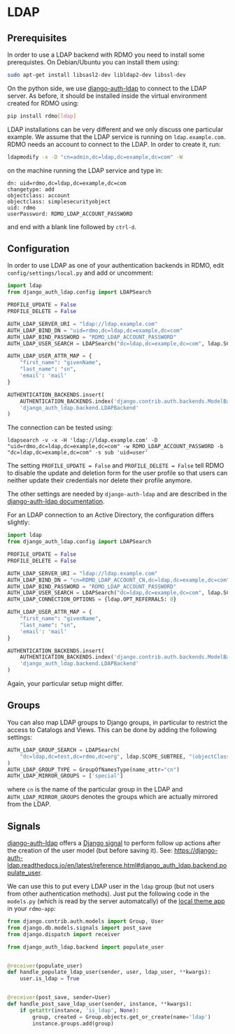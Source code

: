 # LDAP

## Prerequisites

In order to use a LDAP backend with RDMO you need to install some prerequistes. On Debian/Ubuntu you can install them using:

```bash
sudo apt-get install libsasl2-dev libldap2-dev libssl-dev
```

On the python side, we use [django-auth-ldap](https://pypi.org/project/django-auth-ldap) to connect to the LDAP server. As before, it should be installed inside the virtual environment created for RDMO using:

```bash
pip install rdmo[ldap]
```

LDAP installations can be very different and we only discuss one particular example. We assume that the LDAP service is running on `ldap.example.com`. RDMO needs an account to connect to the LDAP. In order to create it, run:

```bash
ldapmodify -x -D "cn=admin,dc=ldap,dc=example,dc=com" -W
```

on the machine running the LDAP service and type in:

```
dn: uid=rdmo,dc=ldap,dc=example,dc=com
changetype: add
objectclass: account
objectclass: simplesecurityobject
uid: rdmo
userPassword: RDMO_LDAP_ACCOUNT_PASSWORD
```

and end with a blank line followed by `ctrl-d`.

## Configuration

In order to use LDAP as one of your authentication backends in RDMO, edit `config/settings/local.py` and add or uncomment:

```python
import ldap
from django_auth_ldap.config import LDAPSearch

PROFILE_UPDATE = False
PROFILE_DELETE = False

AUTH_LDAP_SERVER_URI = "ldap://ldap.example.com"
AUTH_LDAP_BIND_DN = "uid=rdmo,dc=ldap,dc=example,dc=com"
AUTH_LDAP_BIND_PASSWORD = "RDMO_LDAP_ACCOUNT_PASSWORD"
AUTH_LDAP_USER_SEARCH = LDAPSearch("dc=ldap,dc=example,dc=com", ldap.SCOPE_SUBTREE, "(uid=%(user)s)")

AUTH_LDAP_USER_ATTR_MAP = {
    "first_name": "givenName",
    "last_name": "sn",
    'email': 'mail'
}

AUTHENTICATION_BACKENDS.insert(
    AUTHENTICATION_BACKENDS.index('django.contrib.auth.backends.ModelBackend'),
    'django_auth_ldap.backend.LDAPBackend'
)
```

The connection can be tested using:

```
ldapsearch -v -x -H 'ldap://ldap.example.com' -D "uid=rdmo,dc=ldap,dc=example,dc=com" -w RDMO_LDAP_ACCOUNT_PASSWORD -b "dc=ldap,dc=example,dc=com" -s sub 'uid=user'
```

The setting `PROFILE_UPDATE = False` and `PROFILE_DELETE = False` tell RDMO to disable the update and deletion form for the user profile so that users can neither update their credentials nor delete their profile anymore.

The other settings are needed by `django-auth-ldap` and are described in the [django-auth-ldap documentation](https://django-auth-ldap.readthedocs.io/en/latest/).

For an LDAP connection to an Active Directory, the configuration differs slightly:

```python
import ldap
from django_auth_ldap.config import LDAPSearch

PROFILE_UPDATE = False
PROFILE_DELETE = False

AUTH_LDAP_SERVER_URI = "ldap://ldap.example.com"
AUTH_LDAP_BIND_DN = "cn=RDMO_LDAP_ACCOUNT_CN,dc=ldap,dc=example,dc=com"
AUTH_LDAP_BIND_PASSWORD = "RDMO_LDAP_ACCOUNT_PASSWORD"
AUTH_LDAP_USER_SEARCH = LDAPSearch("dc=ldap,dc=example,dc=com", ldap.SCOPE_SUBTREE, "(sAMAccountName=%(user)s)")
AUTH_LDAP_CONNECTION_OPTIONS = {ldap.OPT_REFERRALS: 0}

AUTH_LDAP_USER_ATTR_MAP = {
    "first_name": "givenName",
    "last_name": "sn",
    'email': 'mail'
}

AUTHENTICATION_BACKENDS.insert(
    AUTHENTICATION_BACKENDS.index('django.contrib.auth.backends.ModelBackend'),
    'django_auth_ldap.backend.LDAPBackend'
)
```

Again, your particular setup might differ.

## Groups

You can also map LDAP groups to Django groups, in particular to restrict the access to Catalogs and Views. This can be done by adding the following settings:

```python
AUTH_LDAP_GROUP_SEARCH = LDAPSearch(
    "dc=ldap,dc=test,dc=rdmo,dc=org", ldap.SCOPE_SUBTREE, "(objectClass=groupOfNames)"
)
AUTH_LDAP_GROUP_TYPE = GroupOfNamesType(name_attr="cn")
AUTH_LDAP_MIRROR_GROUPS = ['special']
```

where `cn` is the name of the particular group in the LDAP and `AUTH_LDAP_MIRROR_GROUPS` denotes the groups which are actually mirrored from the LDAP.

## Signals 

[django-auth-ldap](https://pypi.org/project/django-auth-ldap) offers a [Django signal](https://docs.djangoproject.com/en/4.2/topics/signals/) to perform follow up actions after the creation of the user model (but before saving it). See: <https://django-auth-ldap.readthedocs.io/en/latest/reference.html#django_auth_ldap.backend.populate_user>.

We can use this to put every LDAP user in the `ldap` group (but not users from other authentication methods). Just put the following code in the `models.py` (which is read by the server automatcally) of the [local theme app](../themes) in your `rdmo-app`:

```python
from django.contrib.auth.models import Group, User
from django.db.models.signals import post_save
from django.dispatch import receiver

from django_auth_ldap.backend import populate_user


@receiver(populate_user)
def handle_populate_ldap_user(sender, user, ldap_user, **kwargs):
    user.is_ldap = True


@receiver(post_save, sender=User)
def handle_post_save_ldap_user(sender, instance, **kwargs):
    if getattr(instance, 'is_ldap', None):
        group, created = Group.objects.get_or_create(name='ldap')
        instance.groups.add(group)
```
